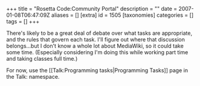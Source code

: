 +++
title = "Rosetta Code:Community Portal"
description = ""
date = 2007-01-08T06:47:09Z
aliases = []
[extra]
id = 1505
[taxonomies]
categories = []
tags = []
+++

There's likely to be a great deal of debate over what tasks are appropriate, and the rules that govern each task.  I'll figure out where that discussion belongs...but I don't know a whole lot about MediaWiki, so it could take some time. (Especially considering I'm doing this while working part time and taking classes full time.)

For now, use the  [[Talk:Programming tasks|Programming Tasks]] page in the Talk: namespace.
